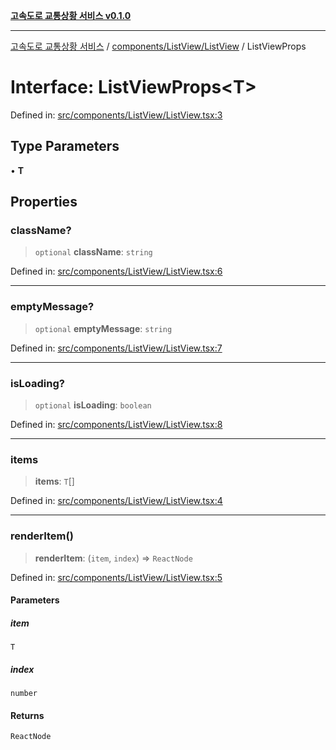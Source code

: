 [**고속도로 교통상황 서비스 v0.1.0**](../../../../README.md)

***

[고속도로 교통상황 서비스](../../../../modules.md) / [components/ListView/ListView](../README.md) / ListViewProps

# Interface: ListViewProps\<T\>

Defined in: [src/components/ListView/ListView.tsx:3](https://github.com/ksheyon123/road-status-preview/blob/f8475dd9e1f35d9b8acf92ef20ed9d0782a8bb42/src/components/ListView/ListView.tsx#L3)

## Type Parameters

• **T**

## Properties

### className?

> `optional` **className**: `string`

Defined in: [src/components/ListView/ListView.tsx:6](https://github.com/ksheyon123/road-status-preview/blob/f8475dd9e1f35d9b8acf92ef20ed9d0782a8bb42/src/components/ListView/ListView.tsx#L6)

***

### emptyMessage?

> `optional` **emptyMessage**: `string`

Defined in: [src/components/ListView/ListView.tsx:7](https://github.com/ksheyon123/road-status-preview/blob/f8475dd9e1f35d9b8acf92ef20ed9d0782a8bb42/src/components/ListView/ListView.tsx#L7)

***

### isLoading?

> `optional` **isLoading**: `boolean`

Defined in: [src/components/ListView/ListView.tsx:8](https://github.com/ksheyon123/road-status-preview/blob/f8475dd9e1f35d9b8acf92ef20ed9d0782a8bb42/src/components/ListView/ListView.tsx#L8)

***

### items

> **items**: `T`[]

Defined in: [src/components/ListView/ListView.tsx:4](https://github.com/ksheyon123/road-status-preview/blob/f8475dd9e1f35d9b8acf92ef20ed9d0782a8bb42/src/components/ListView/ListView.tsx#L4)

***

### renderItem()

> **renderItem**: (`item`, `index`) => `ReactNode`

Defined in: [src/components/ListView/ListView.tsx:5](https://github.com/ksheyon123/road-status-preview/blob/f8475dd9e1f35d9b8acf92ef20ed9d0782a8bb42/src/components/ListView/ListView.tsx#L5)

#### Parameters

##### item

`T`

##### index

`number`

#### Returns

`ReactNode`
